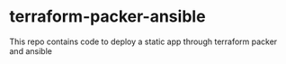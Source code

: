 # terraform-packer-ansible
This repo contains code to deploy a static app through terraform packer and ansible
